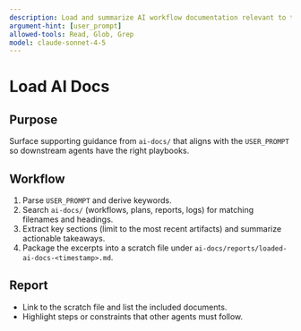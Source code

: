 ```yaml
---
description: Load and summarize AI workflow documentation relevant to the task
argument-hint: [user_prompt]
allowed-tools: Read, Glob, Grep
model: claude-sonnet-4-5
---
```


# Load AI Docs

## Purpose
Surface supporting guidance from `ai-docs/` that aligns with the `USER_PROMPT` so downstream agents have the right playbooks.

## Workflow
1. Parse `USER_PROMPT` and derive keywords.
2. Search `ai-docs/` (workflows, plans, reports, logs) for matching filenames and headings.
3. Extract key sections (limit to the most recent artifacts) and summarize actionable takeaways.
4. Package the excerpts into a scratch file under `ai-docs/reports/loaded-ai-docs-<timestamp>.md`.

## Report
- Link to the scratch file and list the included documents.
- Highlight steps or constraints that other agents must follow.
